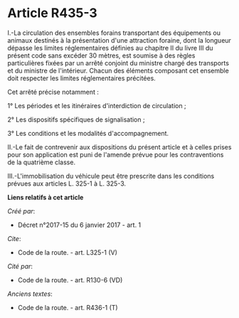 # Article R435-3

I.-La circulation des ensembles forains transportant des équipements ou animaux destinés à la présentation d'une attraction
foraine, dont la longueur dépasse les limites réglementaires définies au chapitre II du livre III du présent code sans
excéder 30 mètres, est soumise à des règles particulières fixées par un arrêté conjoint du ministre chargé des transports et
du ministre de l'intérieur. Chacun des éléments composant cet ensemble doit respecter les limites réglementaires précitées. 

Cet arrêté précise notamment : 

1° Les périodes et les itinéraires d'interdiction de circulation ; 

2° Les dispositifs spécifiques de signalisation ; 

3° Les conditions et les modalités d'accompagnement. 

II.-Le fait de contrevenir aux dispositions du présent article et à celles prises pour son application est puni de l'amende
prévue pour les contraventions de la quatrième classe. 

III.-L'immobilisation du véhicule peut être prescrite dans les conditions prévues aux articles L. 325-1 à L. 325-3.

**Liens relatifs à cet article**

_Créé par_:

  - Décret n°2017-15 du 6 janvier 2017 - art. 1

_Cite_:

  - Code de la route. - art. L325-1 (V)

_Cité par_:

  - Code de la route. - art. R130-6 (VD)

_Anciens textes_:

  - Code de la route. - art. R436-1 (T)
